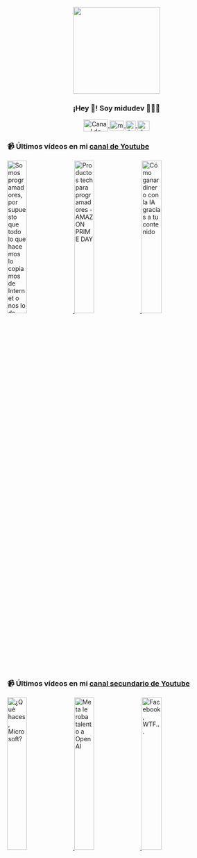 <p align="center" width="300">
   <img align="center" width="200" src="https://user-images.githubusercontent.com/1561955/106762302-fda9de00-6635-11eb-99be-3ef744e60c0e.png" />
   <h3 align="center">¡Hey 👋! Soy midudev 👨🏻‍💻</h3>
</p>

<p align="center">
   <a href="https://twitch.tv/midudev" target="blank">
    <img align="center" src="https://upload.wikimedia.org/wikipedia/commons/c/ce/Twitch_logo_2019.svg" alt="Canal de Twitch de midudev" height="28px" width="56px" />
  </a>
  <span style="width: 8px;"> </span>
   <a href="https://youtube.com/midudev" target="blank">
    <img align="center" src="https://upload.wikimedia.org/wikipedia/commons/0/09/YouTube_full-color_icon_%282017%29.svg" alt="midudev" height="23px" width="33px" />
  </a>
  <span style="width: 8px;"> </span>
  <a href="https://instagram.com/midu.dev" target="blank">
    <img align="center" src="https://upload.wikimedia.org/wikipedia/commons/e/e7/Instagram_logo_2016.svg" alt="Canal de Instagram de midu.dev" height="23px" width="23px" />
  </a>
  <span style="width: 8px;"> </span>
  <a href="https://twitter.com/midudev" target="blank">
    <img align="center" src="https://upload.wikimedia.org/wikipedia/commons/thumb/6/6f/Logo_of_Twitter.svg/2491px-Logo_of_Twitter.svg.png" alt="Canal de Twitter de midudev" height="23px" width="28px" />
  </a>
</p>

### 📹 Últimos vídeos en mi [canal de Youtube](https://youtube.com/midudev?sub_confirmation=1)

<a href='https://youtu.be/CdZ5-lg7UwY' target='_blank'>
  <img width='30%' src='https://img.youtube.com/vi/CdZ5-lg7UwY/mqdefault.jpg' alt='Somos programadores, por supuesto que todo lo que hacemos lo copiamos de Internet o nos lo da ChatGP' />
</a>
<a href='https://youtu.be/8EQmx2srKrU' target='_blank'>
  <img width='30%' src='https://img.youtube.com/vi/8EQmx2srKrU/mqdefault.jpg' alt='Productos tech para programadores - AMAZON PRIME DAY' />
</a>
<a href='https://youtu.be/IT4GCdB42N8' target='_blank'>
  <img width='30%' src='https://img.youtube.com/vi/IT4GCdB42N8/mqdefault.jpg' alt='Cómo ganar dinero con la IA gracias a tu contenido' />
</a>

### 📹 Últimos vídeos en mi [canal secundario de Youtube](https://youtube.com/midulive?sub_confirmation=1)

<a href='https://youtu.be/HD95Ap0oaa0' target='_blank'>
  <img width='30%' src='https://img.youtube.com/vi/HD95Ap0oaa0/mqdefault.jpg' alt='¿Qué haces, Microsoft?' />
</a>
<a href='https://youtu.be/PZQo4m5OAwg' target='_blank'>
  <img width='30%' src='https://img.youtube.com/vi/PZQo4m5OAwg/mqdefault.jpg' alt='Meta le roba talento a OpenAI' />
</a>
<a href='https://youtu.be/kQPu_k7ae0I' target='_blank'>
  <img width='30%' src='https://img.youtube.com/vi/kQPu_k7ae0I/mqdefault.jpg' alt='Facebook, WTF...' />
</a>